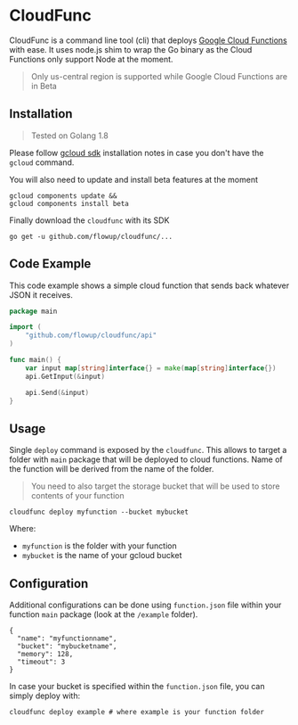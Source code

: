 # CloudFunc

CloudFunc is a command line tool (cli) that deploys [Google Cloud Functions](https://cloud.google.com/functions/) with ease.
It uses node.js shim to wrap the Go binary as the Cloud Functions only support Node at the moment.

> Only us-central region is supported while Google Cloud Functions are in Beta

## Installation

> Tested on Golang 1.8

Please follow [gcloud sdk](https://cloud.google.com/sdk/downloads) installation notes in case you don't have the `gcloud` command.

You will also need to update and install beta features at the moment
```
gcloud components update &&
gcloud components install beta
```

Finally download the `cloudfunc` with its SDK
```
go get -u github.com/flowup/cloudfunc/...
```

## Code Example

This code example shows a simple cloud function that sends back whatever JSON it receives.

```go
package main

import (
	"github.com/flowup/cloudfunc/api"
)

func main() {
	var input map[string]interface{} = make(map[string]interface{})
	api.GetInput(&input)

	api.Send(&input)
}
```

## Usage

Single `deploy` command is exposed by the `cloudfunc`. This allows to target a folder with `main` package that will be
deployed to cloud functions. Name of the function will be derived from the name of the folder.

> You need to also target the storage bucket that will be used to store contents of your function

```
cloudfunc deploy myfunction --bucket mybucket
```

Where:
- `myfunction` is the folder with your function
- `mybucket` is the name of your gcloud bucket

## Configuration

Additional configurations can be done using `function.json` file within your function `main` package (look at the `/example` folder).

```
{
  "name": "myfunctionname",
  "bucket": "mybucketname",
  "memory": 128,
  "timeout": 3
}
```

In case your bucket is specified within the `function.json` file, you can simply deploy with:

```
cloudfunc deploy example # where example is your function folder
```
